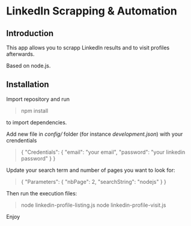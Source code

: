 # LinkedIn Scrapping & Automation

## Introduction

This app allows you to scrapp LinkedIn results and to visit profiles afterwards.

Based on node.js.

## Installation

Import repository and run 

> npm install

to import dependencies.

Add new file in *config/* folder (for instance *development.json*) with your crendentials

> {
> 	"Credentials": {
>		"email": "your email",
>		"password": "your linkedin password"
>	}
> } 

Update your search term and number of pages you want to look for:

>	{
>		"Parameters": {
>			"nbPage": 2,
>			"searchString": "nodejs"
>		}
>	} 

Then run the execution files: 

> node linkedin-profile-listing.js
> node linkedin-profile-visit.js

Enjoy